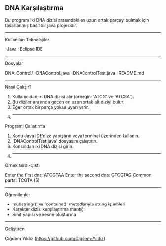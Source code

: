 DNA Karşılaştırma
-----------------

Bu program iki DNA dizisi arasındaki en uzun ortak parçayı bulmak için tasarlanmış basit bir java projesidir. 
*************

Kullanılan Teknolojiler

-Java
-Eclipse IDE
*************

Dosyalar

DNA_Control/
-DNAControl.java
-DNAControlTest.java
-README.md
*************

Nasıl Çalışır?

1. Kullanıcıdan iki DNA dizisi alır (örneğin: 'ATCG' ve 'ATCGA`).
2. Bu diziler arasında geçen en uzun ortak alt diziyi bulur.
3. Eğer ortak bir parça yoksa uyarı verir.
4. *************

Programı Çalıştırma

1. Kodu Java IDE’nize yapıştırın veya terminal üzerinden kullanın.
2. 'DNAControlTest.java' dosyasını çalıştırın.
3. Konsoldan iki DNA dizisi girin.
4. *************

Örnek Girdi-Çıktı

Enter the first dna: ATCGTAA
Enter the second dna: GTCGTAG
Common parts: TCGTA (5)
*************

Öğrenilenler

- 'substring()' ve 'contains()' metodlarıyla string işlemleri
- Karakter dizisi karşılaştırma mantığı
- Sınıf yapısı ve nesne oluşturma
*************

Geliştiren

Çiğdem Yıldız (https://github.com/Cigdem-Yildiz)

